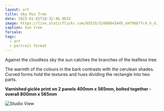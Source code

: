 ```yaml
---
layout: art
title: Sky Mix Tree
date: 2023-01-01T18:32:46.963Z
image: https://live.staticflickr.com/65535/52600643445_d4f96bffc4_h_d.jpg
caption: Sun tree
forsale:
tags:
  - art
  - portrait format
---
```

Against the cloudless sky the sun catches the branches of the leafless tree. 

The warmth of the colours in the bark contrasts with the cerulean shades. Curved forms hold the textures and hues dividing the rectangle into two parts.

**Varnished giclée print on 2 panels 400mm x 565mm, bolted together - overall 800mm x 565mm**

![Studio View](https://live.staticflickr.com/65535/53276578025_4156bd9b33_h_d.jpg "Studio View")
